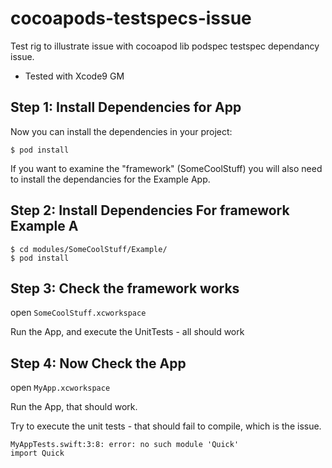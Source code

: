 # cocoapods-testspecs-issue
Test rig to illustrate issue with cocoapod lib podspec testspec dependancy issue.

* Tested with Xcode9 GM


## Step 1: Install Dependencies for App

Now you can install the dependencies in your project:

```
$ pod install
```


If you want to examine the "framework" (SomeCoolStuff) you will also need to install the dependancies for the Example App.

## Step 2: Install Dependencies For framework Example A

```
$ cd modules/SomeCoolStuff/Example/
$ pod install
```

## Step 3: Check the framework works

open `SomeCoolStuff.xcworkspace`

Run the App, and execute the UnitTests - all should work


## Step 4: Now Check the App

open `MyApp.xcworkspace`

Run the App, that should work.

Try to execute the unit tests - that should fail to compile, which is the issue.

```
MyAppTests.swift:3:8: error: no such module 'Quick'
import Quick
```
